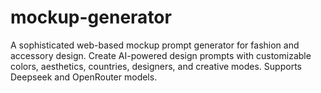 # mockup-generator
A sophisticated web-based mockup prompt generator for fashion and accessory design. Create AI-powered design prompts with customizable colors, aesthetics, countries, designers, and creative modes. Supports Deepseek and OpenRouter models.
